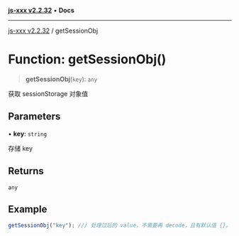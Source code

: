 [**js-xxx v2.2.32**](../README.md) • **Docs**

***

[js-xxx v2.2.32](../README.md) / getSessionObj

# Function: getSessionObj()

> **getSessionObj**(`key`): `any`

获取 sessionStorage 对象值

## Parameters

• **key**: `string`

存储 key

## Returns

`any`

## Example

```ts
getSessionObj("key"); /// 处理过后的 value，不需要再 decode，且有默认值 {}。
```
